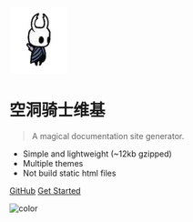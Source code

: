 ![logo](/res/icon.png)

# 空洞骑士维基

> A magical documentation site generator.

* Simple and lightweight (~12kb gzipped)
* Multiple themes
* Not build static html files

[GitHub](https://github.com/docsifyjs/docsify/)
[Get Started](/zh-cn/README.md)

![color](#f0f0f0)